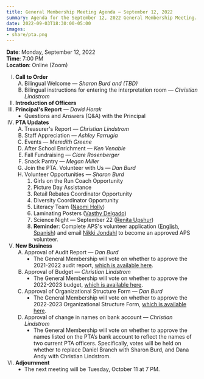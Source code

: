 ```yaml
---
title: General Membership Meeting Agenda — September 12, 2022
summary: Agenda for the September 12, 2022 General Membership Meeting.
date: 2022-09-03T18:30:00-05:00
images:
- share/pta.png
---
```


<style type="text/css">
    ol { list-style-type: upper-roman; }
    ol ol { list-style-type: upper-alpha; }
    ol ol ol { list-style-type: decimal; }
    ol ol ol ol { list-style-type: lower-alpha; }
    ul { list-style-type: disc; }
</style>

**Date**: Monday, September 12, 2022  
**Time**: 7:00 PM  
**Location**: Online (Zoom)

1. **Call to Order**
    1. Bilingual Welcome — *Sharon Burd and (TBD)*
    1. Bilingual instructions for entering the interpretation room — *Christian Lindstrom*
1. **Introduction of Officers**
1. **Principal's Report** — *David Horak*
    - Questions and Answers (Q&A) with the Principal
1. **PTA Updates**
    1. Treasurer's Report — *Christian Lindstrom*
    1. Staff Appreciation — *Ashley Farrugia*
    1. Events — *Meredith Greene*
    1. After School Enrichment — *Ken Venable*
    1. Fall Fundraising — *Clare Rosenberger*
    1. Snack Pantry — *Megan Miller*
    1. Join the PTA. Volunteer with Us — *Dan Burd*
    1. Volunteer Opportunities — *Sharon Burd*
        1. Girls on the Run Coach Opportunity
        1. Picture Day Assistance
        1. Retail Rebates Coordinator Opportunity
        1. Diversity Coordinator Opportunity
        1. Literacy Team ([Naomi Holly](mailto:naomi.holly@apsva.us))
        1. Laminating Posters ([Vasthy Delgado](mailto:vasthy.delgado2@apsva.us))
        1. Science Night — September 22 ([Renita Upshur](mailto:Renita.Upshur@apsva.us))
        1. **Reminder**: Complete APS's volunteer application ([English](https://apps.raptortech.com/Apply/MjQyMDplbi1VUw==), [Spanish](https://apps.raptortech.com/Apply/MjQyMDplcy1VUw==)) and email [Nikki Jondahl](mailto:nicole.jondahl@apsva.us) to become an approved APS volunteer.
1. **New Business**
    1. Approval of Audit Report — *Dan Burd*
        - The General Membership will vote on whether to approve the 2021-2022 audit report, [which is available here](https://www.abingdonpta.org/audits/2021-2022.pdf).
    1. Approval of Budget — *Christian Lindstrom*
        - The General Membership will vote on whether to approve the 2022-2023 budget, [which is available here](https://www.abingdonpta.org/budget/2022-2023/).
    1. Approval of Organizational Structure Form — *Dan Burd*
        - The General Membership will vote on whether to approve the 2022-2023 Organizational Structure Form, [which is available here](https://www.abingdonpta.org/organizational/2022-2023.pdf).
    1. Approval of change in names on bank account — *Christian Lindstrom*
        - The General Membership will vote on whether to approve the names listed on the PTA’s bank account to reflect the names of two current PTA officers. Specifically, votes will be held on whether to replace Daniel Branch with Sharon Burd, and Dana Andy with Christian Lindstrom.
1. **Adjournment**
	- The next meeting will be Tuesday, October 11 at 7 PM.